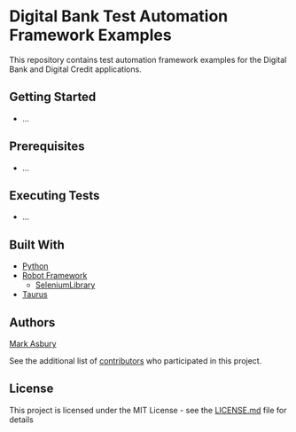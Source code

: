 # Digital Bank Test Automation Framework Examples

This repository contains test automation framework examples for the Digital Bank and Digital Credit applications.

## Getting Started

* ...

## Prerequisites

* ...

## Executing Tests

* ...



## Built With

* [Python](https://www.python.org/)
* [Robot Framework](https://robotframework.org/)
  * [SeleniumLibrary](https://github.com/robotframework/SeleniumLibrary/)
* [Taurus](https://gettaurus.org/)

## Authors

[Mark Asbury](https://github.com/asburymr)

See the additional list of [contributors](https://github.com/asburymr/Digital-Credit/graphs/contributors) who participated in this project.

## License

This project is licensed under the MIT License - see the [LICENSE.md](LICENSE.md) file for details
